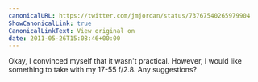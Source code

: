 ```yaml
---
canonicalURL: https://twitter.com/jmjordan/status/73767540265979904
ShowCanonicalLink: true
CanonicalLinkText: View original on
date: 2011-05-26T15:08:46+00:00
---
```

Okay, I convinced myself that it wasn't practical. However, I would like something to take with my 17-55 f/2.8. Any suggestions?
